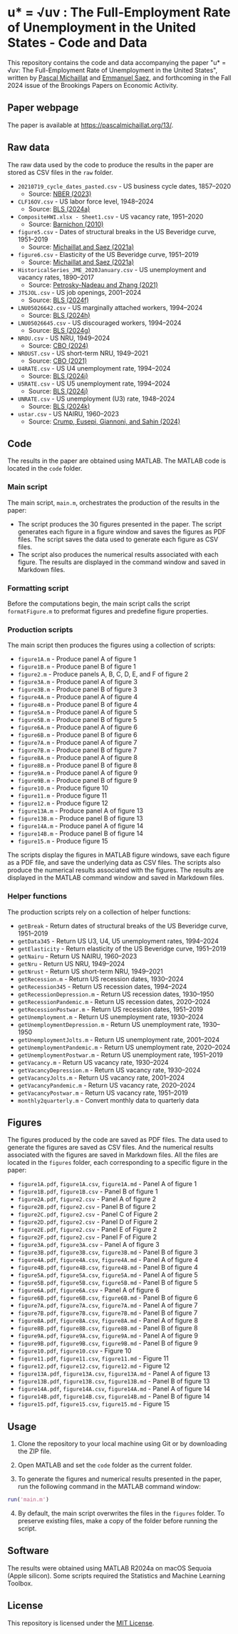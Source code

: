 # u* = √uv : The Full-Employment Rate of Unemployment in the United States - Code and Data

This repository contains the code and data accompanying the paper "u* = √uv: The Full-Employment Rate of Unemployment in the United States", written by [Pascal Michaillat](https://pascalmichaillat.org) and [Emmanuel Saez](https://eml.berkeley.edu/~saez/), and forthcoming in the Fall 2024 issue of the Brookings Papers on Economic Activity.

## Paper webpage

The paper is available at https://pascalmichaillat.org/13/.

## Raw data

The raw data used by the code to produce the results in the paper are stored as CSV files in the `raw` folder. 

+ `20210719_cycle_dates_pasted.csv` - US business cycle dates, 1857–2020
	+ Source: [NBER (2023)](http://data.nber.org/data/cycles/)
+ `CLF16OV.csv` - US labor force level, 1948–2024
	+ Source: [BLS (2024a)](https://fred.stlouisfed.org/series/CLF16OV)
+ `CompositeHWI.xlsx - Sheet1.csv` - US vacancy rate, 1951–2020
	+ Source: [Barnichon (2010)](https://docs.google.com/spreadsheets/d/1fkMinSHkjTL99-bLZYFldQ8rHtgh8lxd)
+ `figure5.csv` - Dates of structural breaks in the US Beveridge curve, 1951–2019
	+ Source: [Michaillat and Saez (2021a)](https://github.com/pmichaillat/unemployment-gap)
+ `figure6.csv` - Elasticity of the US Beveridge curve, 1951–2019
	+ Source: [Michaillat and Saez (2021a)](https://github.com/pmichaillat/unemployment-gap)
+ `HistoricalSeries_JME_2020January.csv` - US unemployment and vacancy rates, 1890–2017
	+ Source: [Petrosky-Nadeau and Zhang (2021)](https://drive.google.com/file/d/1NcuUMRR4_fOwJW6qHb-XxitVSXXONBHW)
+ `JTSJOL.csv` - US job openings, 2001–2024
	+ Source: [BLS (2024f)](https://fred.stlouisfed.org/series/JTSJOL)
+ `LNU05026642.csv` - US marginally attached workers, 1994–2024
	+ Source: [BLS (2024h)](https://fred.stlouisfed.org/series/LNU05026642)
+ `LNU05026645.csv` - US discouraged workers, 1994–2024
	+ Source: [BLS (2024g)](https://fred.stlouisfed.org/series/LNU05026645)
+ `NROU.csv` - US NRU, 1949–2024
	+ Source: [CBO (2024)](https://fred.stlouisfed.org/series/NROU)
+ `NROUST.csv` - US short-term NRU, 1949–2021
	+ Source: [CBO (2021)](https://fred.stlouisfed.org/series/NROUST)
+ `U4RATE.csv` - US U4 unemployment rate, 1994–2024
	+ Source: [BLS (2024i)](https://fred.stlouisfed.org/series/U4RATE)
+ `U5RATE.csv` - US U5 unemployment rate, 1994–2024
	+ Source: [BLS (2024j)](https://fred.stlouisfed.org/series/U5RATE)
+ `UNRATE.csv` - US unemployment (U3) rate, 1948–2024
	+ Source: [BLS (2024k)](https://fred.stlouisfed.org/series/UNRATE)
+ `ustar.csv` - US NAIRU, 1960–2023
	+ Source: [Crump, Eusepi, Giannoni, and Sahin (2024)](https://doi.org/10.1016/j.jmoneco.2024.103580)

## Code

The results in the paper are obtained using MATLAB. The MATLAB code is located in the `code` folder.

### Main script

The main script, `main.m`, orchestrates the production of the results in the paper:

+ The script produces the 30 figures presented in the paper. The script generates each figure in a figure window and saves the figures as PDF files. The script saves the data used to generate each figure as CSV files.
+ The script also produces the numerical results associated with each figure. The results are displayed in the command window and saved in Markdown files.

### Formatting script

Before the computations begin, the main script calls the script `formatFigure.m` to preformat figures and predefine figure properties.

### Production scripts

The main script then produces the figures using a collection of scripts:

+ `figure1A.m` - Produce panel A of figure 1
+ `figure1B.m` - Produce panel B of figure 1
+ `figure2.m` - Produce panels A, B, C, D, E, and F of figure 2
+ `figure3A.m` - Produce panel A of figure 3
+ `figure3B.m` - Produce panel B of figure 3
+ `figure4A.m` - Produce panel A of figure 4
+ `figure4B.m` - Produce panel B of figure 4
+ `figure5A.m` - Produce panel A of figure 5
+ `figure5B.m` - Produce panel B of figure 5
+ `figure6A.m` - Produce panel A of figure 6
+ `figure6B.m` - Produce panel B of figure 6
+ `figure7A.m` - Produce panel A of figure 7
+ `figure7B.m` - Produce panel B of figure 7
+ `figure8A.m` - Produce panel A of figure 8
+ `figure8B.m` - Produce panel B of figure 8
+ `figure9A.m` - Produce panel A of figure 9
+ `figure9B.m` - Produce panel B of figure 9
+ `figure10.m` - Produce figure 10
+ `figure11.m` - Produce figure 11
+ `figure12.m` - Produce figure 12
+ `figure13A.m` - Produce panel A of figure 13
+ `figure13B.m` - Produce panel B of figure 13
+ `figure14A.m` - Produce panel A of figure 14
+ `figure14B.m` - Produce panel B of figure 14
+ `figure15.m` - Produce figure 15

The scripts display the figures in MATLAB figure windows, save each figure as a PDF file, and save the underlying data as CSV files. The scripts also produce the numerical results associated with the figures. The results are displayed in the MATLAB command window and saved in Markdown files.

### Helper functions

The production scripts rely on a collection of helper functions:
 
+ `getBreak` - Return dates of structural breaks of the US Beveridge curve, 1951–2019
+ `getData345` - Return US U3, U4, U5 unemployment rates, 1994–2024
+ `getElasticity` - Return elasticity of the US Beveridge curve, 1951–2019
+ `getNairu` - Return US NAIRU, 1960–2023
+ `getNru` - Return US NRU, 1949–2024
+ `getNrust` - Return US short-term NRU, 1949–2021
+ `getRecession.m` - Return US recession dates, 1930–2024
+ `getRecession345` - Return US recession dates, 1994–2024
+ `getRecessionDepression.m` - Return US recession dates, 1930–1950
+ `getRecessionPandemic.m` - Return US recession dates, 2020–2024
+ `getRecessionPostwar.m` - Return US recession dates, 1951–2019
+ `getUnemployment.m` - Return US unemployment rate, 1930–2024
+ `getUnemploymentDepression.m` - Return US unemployment rate, 1930–1950
+ `getUnemploymentJolts.m` - Return US unemployment rate, 2001–2024
+ `getUnemploymentPandemic.m` - Return US unemployment rate, 2020–2024
+ `getUnemploymentPostwar.m` - Return US unemployment rate, 1951–2019
+ `getVacancy.m` - Return US vacancy rate, 1930–2024
+ `getVacancyDepression.m` - Return US vacancy rate, 1930–2024
+ `getVacancyJolts.m` - Return US vacancy rate, 2001–2024
+ `getVacancyPandemic.m` - Return US vacancy rate, 2020–2024
+ `getVacancyPostwar.m` - Return US vacancy rate, 1951–2019
+ `monthly2quarterly.m` - Convert monthly data to quarterly data

## Figures

The figures produced by the code are saved as PDF files. The data used to generate the figures are saved as CSV files. And the numerical results associated with the figures are saved in Markdown files. All the files are located in the `figures` folder, each corresponding to a specific figure in the paper:

+ `figure1A.pdf`, `figure1A.csv`, `figure1A.md` - Panel A of figure 1
+ `figure1B.pdf`, `figure1B.csv` - Panel B of figure 1
+ `figure2A.pdf`, `figure2.csv` - Panel A of figure 2
+ `figure2B.pdf`, `figure2.csv` - Panel B of figure 2
+ `figure2C.pdf`, `figure2.csv` - Panel C of Figure 2
+ `figure2D.pdf`, `figure2.csv` - Panel D of Figure 2
+ `figure2E.pdf`, `figure2.csv` - Panel E of Figure 2
+ `figure2F.pdf`, `figure2.csv` - Panel F of Figure 2
+ `figure3A.pdf`, `figure3A.csv` - Panel A of figure 3
+ `figure3B.pdf`, `figure3B.csv`, `figure3B.md` -  Panel B of figure 3
+ `figure4A.pdf`, `figure4A.csv`, `figure4A.md` - Panel A of figure 4
+ `figure4B.pdf`, `figure4B.csv`, `figure4B.md` - Panel B of figure 4
+ `figure5A.pdf`, `figure5A.csv`, `figure5A.md` - Panel A of figure 5
+ `figure5B.pdf`, `figure5B.csv`, `figure5B.md` - Panel B of figure 5
+ `figure6A.pdf`, `figure6A.csv` - Panel A of figure 6
+ `figure6B.pdf`, `figure6B.csv`, `figure6B.md` - Panel B of figure 6
+ `figure7A.pdf`, `figure7A.csv`, `figure7A.md` - Panel A of figure 7
+ `figure7B.pdf`, `figure7B.csv`, `figure7B.md` - Panel B of figure 7
+ `figure8A.pdf`, `figure8A.csv`, `figure8A.md` - Panel A of figure 8
+ `figure8B.pdf`, `figure8B.csv`, `figure8B.md` - Panel B of figure 8
+ `figure9A.pdf`, `figure9A.csv`, `figure9A.md` - Panel A of figure 9
+ `figure9B.pdf`, `figure9B.csv`, `figure9B.md` - Panel B of figure 9
+ `figure10.pdf`, `figure10.csv` - Figure 10
+ `figure11.pdf`, `figure11.csv`, `figure11.md` - Figure 11
+ `figure12.pdf`, `figure12.csv`, `figure12.md` - Figure 12
+ `figure13A.pdf`, `figure13A.csv`, `figure13A.md` - Panel A of figure 13
+ `figure13B.pdf`, `figure13B.csv`, `figure13B.md` - Panel B of figure 13
+ `figure14A.pdf`, `figure14A.csv`, `figure14A.md` - Panel A of figure 14
+ `figure14B.pdf`, `figure14B.csv`, `figure14B.md` - Panel B of figure 14
+ `figure15.pdf`, `figure15.csv`, `figure15.md` - Figure 15

## Usage

1. Clone the repository to your local machine using Git or by downloading the ZIP file.

2. Open MATLAB and set the `code` folder as the current folder.

3. To generate the figures and numerical results presented in the paper, run the following command in the MATLAB command window:

```matlab
run('main.m')
```

4. By default, the main script overwrites the files in the `figures` folder. To preserve existing files, make a copy of the folder before running the script.

## Software

The results were obtained using MATLAB R2024a on macOS Sequoia (Apple silicon). Some scripts required the Statistics and Machine Learning Toolbox.

## License

This repository is licensed under the [MIT License](LICENSE.md).